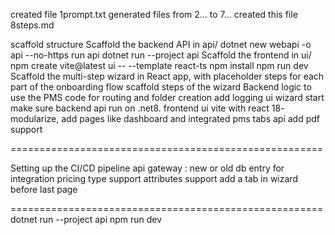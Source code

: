 created file 1prompt.txt
generated files from 2... to 7...
created this file 8steps.md

scaffold structure
Scaffold the backend API in api/
    dotnet new webapi -o api --no-https
run api
    dotnet run --project api
Scaffold the frontend in ui/ 
     npm create vite@latest ui -- --template react-ts
     npm install
     npm run dev
Scaffold the multi-step wizard in React app, with placeholder steps for each part of the onboarding flow 
scaffold steps of the wizard
Backend logic to use the PMS code for routing and folder creation
add logging
ui wizard start
make sure backend api run on .net8. 
frontend ui vite with react 18- modularize, add pages like dashboard and integrated pms tabs
api add pdf support

======================================================


Setting up the CI/CD pipeline
api gateway : new or old
db entry for integration
pricing type support
attributes support
add a tab in wizard before last page


======================================================
dotnet run --project api
npm run dev
